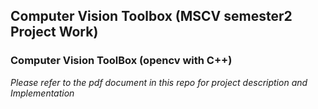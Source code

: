 ## Computer Vision Toolbox (MSCV semester2 Project Work)


### Computer Vision ToolBox (opencv with C++)
_Please refer to the pdf document in this repo for project description and Implementation_
